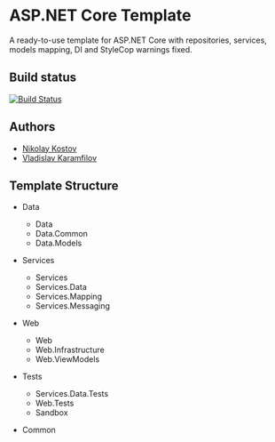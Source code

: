# ASP.NET Core Template

A ready-to-use template for ASP.NET Core with repositories, services, models mapping, DI and StyleCop warnings fixed.

## Build status

[![Build Status](https://nikolayit.visualstudio.com/AspNetCoreTemplate/_apis/build/status/NikolayIT.ASP.NET-Core-Template?branchName=master)](https://nikolayit.visualstudio.com/AspNetCoreTemplate/_build/latest?definitionId=15&branchName=master)

## Authors

- [Nikolay Kostov](https://github.com/NikolayIT)
- [Vladislav Karamfilov](https://github.com/vladislav-karamfilov)


## Template Structure

* Data
	* Data
	* Data.Common
	* Data.Models	
	
* Services
	* Services
	* Services.Data
	* Services.Mapping
	* Services.Messaging
	
* Web
	* Web
	* Web.Infrastructure
	* Web.ViewModels
	
* Tests
	* Services.Data.Tests
	* Web.Tests
	* Sandbox
	
* Common